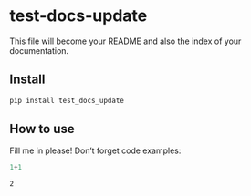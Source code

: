 test-docs-update
================

<!-- WARNING: THIS FILE WAS AUTOGENERATED! DO NOT EDIT! -->

This file will become your README and also the index of your
documentation.

## Install

``` sh
pip install test_docs_update
```

## How to use

Fill me in please! Don’t forget code examples:

``` python
1+1
```

    2
